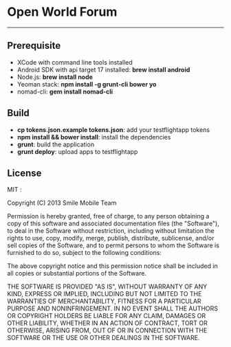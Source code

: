 # Open World Forum

----

## Prerequisite

* XCode with command line tools installed
* Android SDK with api target 17 installed: **brew install android**
* Node.js: **brew install node**
* Yeoman stack: **npm install -g grunt-cli bower yo**
* nomad-cli: **gem install nomad-cli**


## Build

* **cp tokens.json.example tokens.json**: add your testflightapp tokens
* **npm install && bower install**: install the dependencies
* **grunt**: build the application
* **grunt deploy**: upload apps to testflightapp


## License

MIT :

Copyright (C) 2013 Smile Mobile Team

Permission is hereby granted, free of charge, to any person obtaining a copy of this software and associated documentation files (the "Software"), to deal in the Software without restriction, including without limitation the rights to use, copy, modify, merge, publish, distribute, sublicense, and/or sell copies of the Software, and to permit persons to whom the Software is furnished to do so, subject to the following conditions:

The above copyright notice and this permission notice shall be included in all copies or substantial portions of the Software.

THE SOFTWARE IS PROVIDED "AS IS", WITHOUT WARRANTY OF ANY KIND, EXPRESS OR IMPLIED, INCLUDING BUT NOT LIMITED TO THE WARRANTIES OF MERCHANTABILITY, FITNESS FOR A PARTICULAR PURPOSE AND NONINFRINGEMENT. IN NO EVENT SHALL THE AUTHORS OR COPYRIGHT HOLDERS BE LIABLE FOR ANY CLAIM, DAMAGES OR OTHER LIABILITY, WHETHER IN AN ACTION OF CONTRACT, TORT OR OTHERWISE, ARISING FROM, OUT OF OR IN CONNECTION WITH THE SOFTWARE OR THE USE OR OTHER DEALINGS IN THE SOFTWARE.